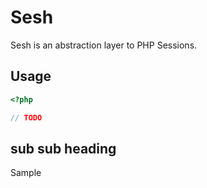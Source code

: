 # Sesh

Sesh is an abstraction layer to PHP Sessions.

## Usage
```php
<?php

// TODO
````

## sub sub heading

Sample
